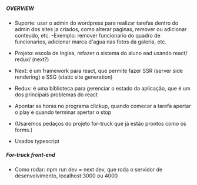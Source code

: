 ##### OVERVIEW

- Suporte: usar o admin do wordpress para realizar tarefas dentro do admin dos sites ja criados, como alterar paginas, remover ou adicionar conteudo, etc.
    -Exemplo: remover funcionario do quadro de funcionarios, adicionar marca d'agua nas fotos da galeria, etc.


- Projeto: escola de ingles, refazer o sistema do aluno ead usando react/ redux/ (next?)

- Next: é um framework para react, que permite fazer SSR (server side rendering) e SSG (static site generation)

- Redux: é uma biblioteca para gerenciar o estado da aplicação, que é um dos principais problemas do react

- Apontar as horas no programa clickup, quando comecar a tarefa apertar o play e quando terminar apertar o stop

- (Usaremos pedaços do projeto for-truck que já estão prontos como os forms.)

- Usados typescript

##### For-truck front-end
- Como rodar: npm run dev = next dev, que roda o servidor de desenvolvimento, localhost:3000 ou 4000

